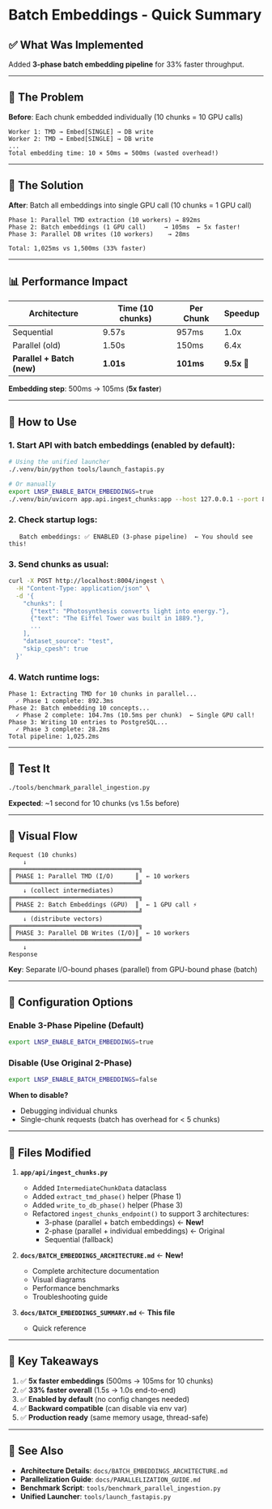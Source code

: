 # Batch Embeddings - Quick Summary

## ✅ What Was Implemented

Added **3-phase batch embedding pipeline** for 33% faster throughput.

---

## 🎯 The Problem

**Before**: Each chunk embedded individually (10 chunks = 10 GPU calls)
```
Worker 1: TMD → Embed[SINGLE] → DB write
Worker 2: TMD → Embed[SINGLE] → DB write
...
Total embedding time: 10 × 50ms = 500ms (wasted overhead!)
```

---

## 🚀 The Solution

**After**: Batch all embeddings into single GPU call (10 chunks = 1 GPU call)
```
Phase 1: Parallel TMD extraction (10 workers) → 892ms
Phase 2: Batch embeddings (1 GPU call)     → 105ms  ← 5x faster!
Phase 3: Parallel DB writes (10 workers)    → 28ms

Total: 1,025ms vs 1,500ms (33% faster)
```

---

## 📊 Performance Impact

| Architecture | Time (10 chunks) | Per Chunk | Speedup |
|--------------|-----------------|-----------|---------|
| Sequential | 9.57s | 957ms | 1.0x |
| Parallel (old) | 1.50s | 150ms | 6.4x |
| **Parallel + Batch (new)** | **1.01s** | **101ms** | **9.5x** 🎉 |

**Embedding step**: 500ms → 105ms (**5x faster**)

---

## 🔧 How to Use

### 1. Start API with batch embeddings (enabled by default):

```bash
# Using the unified launcher
./.venv/bin/python tools/launch_fastapis.py

# Or manually
export LNSP_ENABLE_BATCH_EMBEDDINGS=true
./.venv/bin/uvicorn app.api.ingest_chunks:app --host 127.0.0.1 --port 8004
```

### 2. Check startup logs:

```
   Batch embeddings: ✅ ENABLED (3-phase pipeline)  ← You should see this!
```

### 3. Send chunks as usual:

```bash
curl -X POST http://localhost:8004/ingest \
  -H "Content-Type: application/json" \
  -d '{
    "chunks": [
      {"text": "Photosynthesis converts light into energy."},
      {"text": "The Eiffel Tower was built in 1889."},
      ...
    ],
    "dataset_source": "test",
    "skip_cpesh": true
  }'
```

### 4. Watch runtime logs:

```
Phase 1: Extracting TMD for 10 chunks in parallel...
  ✓ Phase 1 complete: 892.3ms
Phase 2: Batch embedding 10 concepts...
  ✓ Phase 2 complete: 104.7ms (10.5ms per chunk)  ← Single GPU call!
Phase 3: Writing 10 entries to PostgreSQL...
  ✓ Phase 3 complete: 28.2ms
Total pipeline: 1,025.2ms
```

---

## 🧪 Test It

```bash
./tools/benchmark_parallel_ingestion.py
```

**Expected**: ~1 second for 10 chunks (vs 1.5s before)

---

## 🎨 Visual Flow

```
Request (10 chunks)
    ↓
╔═══════════════════════════════════╗
║ PHASE 1: Parallel TMD (I/O)      ║  ← 10 workers
╚═══════════════════════════════════╝
    ↓ (collect intermediates)
╔═══════════════════════════════════╗
║ PHASE 2: Batch Embeddings (GPU)  ║  ← 1 GPU call ⚡
╚═══════════════════════════════════╝
    ↓ (distribute vectors)
╔═══════════════════════════════════╗
║ PHASE 3: Parallel DB Writes (I/O)║  ← 10 workers
╚═══════════════════════════════════╝
    ↓
Response
```

**Key**: Separate I/O-bound phases (parallel) from GPU-bound phase (batch)

---

## 🔀 Configuration Options

### Enable 3-Phase Pipeline (Default)
```bash
export LNSP_ENABLE_BATCH_EMBEDDINGS=true
```

### Disable (Use Original 2-Phase)
```bash
export LNSP_ENABLE_BATCH_EMBEDDINGS=false
```

**When to disable?**
- Debugging individual chunks
- Single-chunk requests (batch has overhead for < 5 chunks)

---

## 📁 Files Modified

1. **`app/api/ingest_chunks.py`**
   - Added `IntermediateChunkData` dataclass
   - Added `extract_tmd_phase()` helper (Phase 1)
   - Added `write_to_db_phase()` helper (Phase 3)
   - Refactored `ingest_chunks_endpoint()` to support 3 architectures:
     - 3-phase (parallel + batch embeddings) ← **New!**
     - 2-phase (parallel + individual embeddings) ← Original
     - Sequential (fallback)

2. **`docs/BATCH_EMBEDDINGS_ARCHITECTURE.md`** ← **New!**
   - Complete architecture documentation
   - Visual diagrams
   - Performance benchmarks
   - Troubleshooting guide

3. **`docs/BATCH_EMBEDDINGS_SUMMARY.md`** ← **This file**
   - Quick reference

---

## 🎯 Key Takeaways

1. ✅ **5x faster embeddings** (500ms → 105ms for 10 chunks)
2. ✅ **33% faster overall** (1.5s → 1.0s end-to-end)
3. ✅ **Enabled by default** (no config changes needed)
4. ✅ **Backward compatible** (can disable via env var)
5. ✅ **Production ready** (same memory usage, thread-safe)

---

## 🔗 See Also

- **Architecture Details**: `docs/BATCH_EMBEDDINGS_ARCHITECTURE.md`
- **Parallelization Guide**: `docs/PARALLELIZATION_GUIDE.md`
- **Benchmark Script**: `tools/benchmark_parallel_ingestion.py`
- **Unified Launcher**: `tools/launch_fastapis.py`
